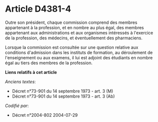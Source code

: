 # Article D4381-4

Outre son président, chaque commission comprend des membres appartenant à la profession, et en nombre au plus égal, des
membres appartenant aux administrations et aux organismes intéressés à l'exercice de la profession, des médecins, et
éventuellement des pharmaciens.

Lorsque la commission est consultée sur une question relative aux conditions d'admission dans les instituts de formation, au
déroulement de l'enseignement ou aux examens, il lui est adjoint des étudiants en nombre égal au tiers des membres de la
profession.

**Liens relatifs à cet article**

_Anciens textes_:

  - Décret n°73-901 du 14 septembre 1973 - art. 3 (M)
  - Décret n°73-901 du 14 septembre 1973 - art. 3 (Ab)

_Codifié par_:

  - Décret n°2004-802 2004-07-29

